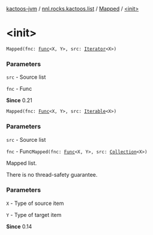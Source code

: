 [kactoos-jvm](../../index.md) / [nnl.rocks.kactoos.list](../index.md) / [Mapped](index.md) / [&lt;init&gt;](.)

# &lt;init&gt;

`Mapped(fnc: `[`Func`](../../nnl.rocks.kactoos/-func/index.md)`<X, Y>, src: `[`Iterator`](https://kotlinlang.org/api/latest/jvm/stdlib/kotlin.collections/-iterator/index.html)`<X>)`

### Parameters

`src` - Source list

`fnc` - Func

**Since**
0.21

`Mapped(fnc: `[`Func`](../../nnl.rocks.kactoos/-func/index.md)`<X, Y>, src: `[`Iterable`](https://kotlinlang.org/api/latest/jvm/stdlib/kotlin.collections/-iterable/index.html)`<X>)`

### Parameters

`src` - Source list

`fnc` - Func`Mapped(fnc: `[`Func`](../../nnl.rocks.kactoos/-func/index.md)`<X, Y>, src: `[`Collection`](https://kotlinlang.org/api/latest/jvm/stdlib/kotlin.collections/-collection/index.html)`<X>)`

Mapped list.

There is no thread-safety guarantee.

### Parameters

`X` - Type of source item

`Y` - Type of target item

**Since**
0.14


